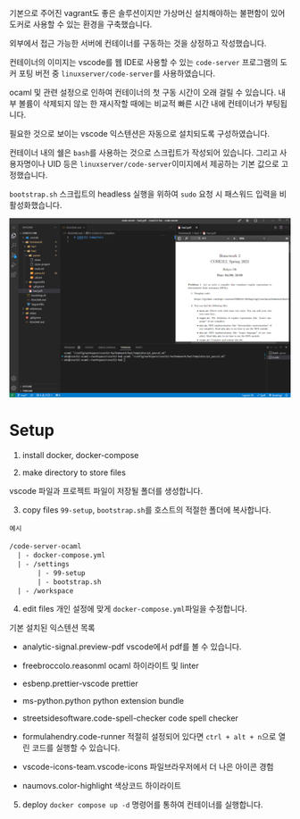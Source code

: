 기본으로 주어진 vagrant도 좋은 솔루션이지만 가상머신 설치해야하는 불편함이 있어 도커로 사용할 수 있는 환경을 구축했습니다.

외부에서 접근 가능한 서버에 컨테이너를 구동하는 것을 상정하고 작성했습니다.

컨테이너의 이미지는 vscode를 웹 IDE로 사용할 수 있는 `code-server` 프로그램의 도커 포팅 버전 중 `linuxserver/code-server`를 사용하였습니다.

ocaml 및 관련 설정으로 인하여 컨테이너의 첫 구동 시간이 오래 걸릴 수 있습니다. 내부 볼륨이 삭제되지 않는 한 재시작할 때에는 비교적 빠른 시간 내에 컨테이너가 부팅됩니다.

필요한 것으로 보이는 vscode 익스텐션은 자동으로 설치되도록 구성하였습니다.

컨테이너 내의 쉘은 `bash`를 사용하는 것으로 스크립트가 작성되어 있습니다. 그리고 사용자명이나 UID 등은 `linuxserver/code-server`이미지에서 제공하는 기본 값으로 고정했습니다. 

`bootstrap.sh` 스크립트의 headless 실행을 위하여 `sudo` 요청 시 패스워드 입력을 비활성화했습니다.

![예제 이미지](./demo.png)

# Setup

1. install docker, docker-compose

2. make directory to store files

vscode 파일과 프로젝트 파일이 저장될 폴더를 생성합니다.

3. copy files
`99-setup`, `bootstrap.sh`를 호스트의 적절한 폴더에 복사합니다.

```
예시

/code-server-ocaml
  | - docker-compose.yml
  | - /settings
       | - 99-setup
       | - bootstrap.sh
  | - /workspace
```

4. edit files
개인 설정에 맞게 `docker-compose.yml`파일을 수정합니다.

기본 설치된 익스텐션 목록
- analytic-signal.preview-pdf
vscode에서 pdf를 볼 수 있습니다.

- freebroccolo.reasonml
ocaml 하이라이트 및 linter

- esbenp.prettier-vscode
prettier

- ms-python.python
python extension bundle

- streetsidesoftware.code-spell-checker
code spell checker

- formulahendry.code-runner
적절히 설정되어 있다면 `ctrl + alt + n`으로 열린 코드를 실행할 수 있습니다.

- vscode-icons-team.vscode-icons
파일브라우저에서 더 나은 아이콘 경험

- naumovs.color-highlight
색상코드 하이라이트

5. deploy
`docker compose up -d` 명령어를 통하여 컨테이너를 실행합니다.
